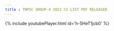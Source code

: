 ```yaml
---
title : TNPSC GROUP-4 2022 CV LIST PDF RELEASED
---
```






{% include youtubePlayer.html id='h-5HeT1jcb0' %}
